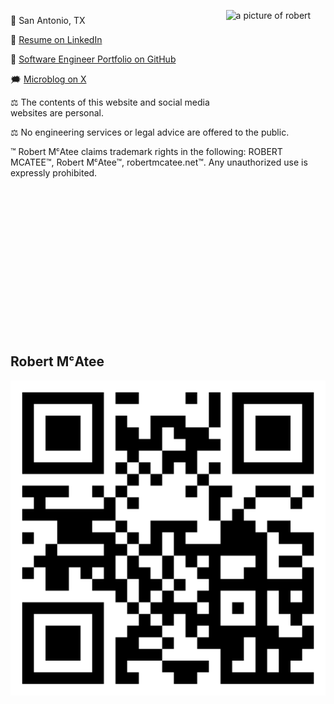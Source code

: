 <img alt="a picture of robert" src="https://avatars.githubusercontent.com/u/5986785" width="153" height="153" align="right" style="padding:0.4rem" />

📍 San Antonio, TX

📄 [Resume on LinkedIn](https://www.linkedin.com/in/robertmcatee)

🎯 [Software Engineer Portfolio on GitHub](https://github.com/robertmcatee)

🗯️ [Microblog on X](https://x.com/RobertMcAtee)

⚖️ The contents of this website and social media websites are personal.

⚖️ No engineering services or legal advice are offered to the public.

™️ Robert MᶜAtee claims trademark rights in the following: ROBERT MCATEE™, Robert MᶜAtee™, robertmcatee.net™. Any unauthorized use is expressly prohibited.

<br /><br /><br /><br /><br /><br /><br /><br /><br /><br /><br /><br /><br /><br />

## Robert MᶜAtee
![qr code for this site](qr-code.png)

<br /><br /><br /><br /><br /><br /><br /><br /><br /><br /><br /><br /><br /><br />
